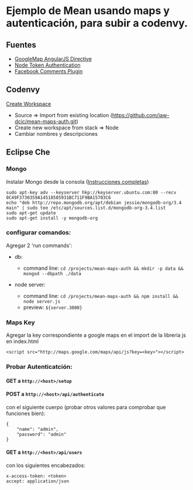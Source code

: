 # Ejemplo de Mean usando maps y autenticación, para subir a codenvy.

## Fuentes

- [GoogleMap AngularJS Directive](https://github.com/allenhwkim/angularjs-google-maps)
- [Node Token Authentication](https://github.com/scotch-io/node-token-authentication)
- [Facebook Comments Plugin](https://developers.facebook.com/docs/plugins/comments/)


## Codenvy

[Create Workspace](https://codenvy.io/dashboard/#/create-project)

- Source => Import from existing location (https://github.com/iaw-dcic/mean-maps-auth.git)
- Create new workspace from stack => Node
- Cambiar nombres y descripciones 

## Eclipse Che

### Mongo

Instalar Mongo desde la consola ([Instrucciones completas](https://docs.mongodb.com/manual/tutorial/install-mongodb-on-debian/#install-mongodb-community-edition))

```
sudo apt-key adv --keyserver hkp://keyserver.ubuntu.com:80 --recv 0C49F3730359A14518585931BC711F9BA15703C6
echo "deb http://repo.mongodb.org/apt/debian jessie/mongodb-org/3.4 main" | sudo tee /etc/apt/sources.list.d/mongodb-org-3.4.list
sudo apt-get update
sudo apt-get install -y mongodb-org
```


### configurar comandos:

Agregar 2 'run commands':

- db: 
  - command line: `cd /projects/mean-maps-auth && mkdir -p data && mongod --dbpath ./data`

- node server:
  - command line: `cd /projects/mean-maps-auth && npm install && node server.js`
  - preview: `${server.3000}`

### Maps Key

Agregar la key correspondiente a google maps en el import de la librería js en index.html

`<script src="http://maps.google.com/maps/api/js?key=<key>"></script>`


### Probar Autenticatción:

#### GET a `http://<host>/setup`

#### POST a `http://<host>/api/authenticate` 

con el siguiente cuerpo (probar otros valores para comprobar que funciones bien):

```
{
	"name": "admin",
    "password": "admin"
}
```


#### GET a `http://<host>/api/users` 

con los siguientes encabezados:

```
x-access-token: <token>
accept: application/json
```
